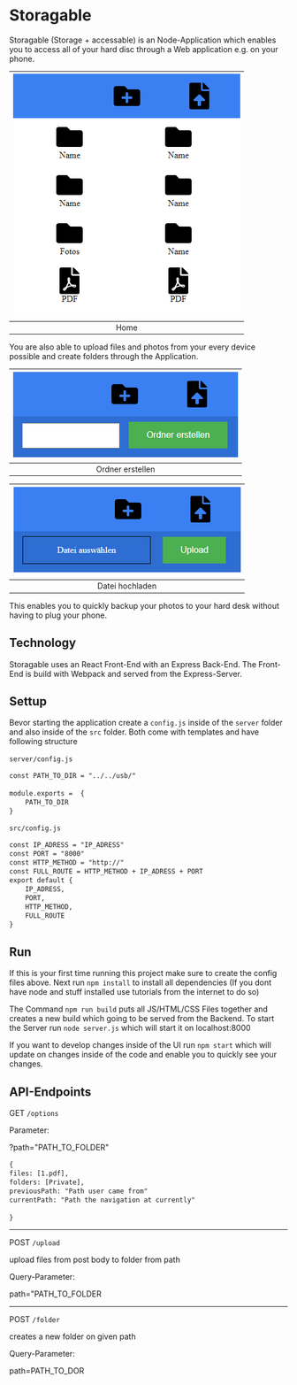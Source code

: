 # Storagable

Storagable (Storage + accessable) is an Node-Application which enables you to access all of your hard disc through a Web application e.g. on your phone.

|![Image Home](static/Images/home.png) |
|:--:|
| Home |


You are also able to upload files and photos from your every device possible and create folders through the Application.

|![Image Home](static/Images/ordner.png) |
|:--:|
| Ordner erstellen |

|![Image Home](static/Images/upload.png) |
|:--:|
| Datei hochladen |

This enables you to quickly backup your photos to your hard desk without having to plug your phone.

## Technology

Storagable uses an React Front-End with an Express Back-End. The Front-End is build with Webpack and served from the Express-Server.

## Settup

Bevor starting the application create a `config.js` inside of the `server` folder and also inside of the `src` folder. Both come with templates and have following structure

`server/config.js`

```
const PATH_TO_DIR = "../../usb/"

module.exports =  {
    PATH_TO_DIR
}
```

`src/config.js`

```
const IP_ADRESS = "IP_ADRESS"
const PORT = "8000"
const HTTP_METHOD = "http://"
const FULL_ROUTE = HTTP_METHOD + IP_ADRESS + PORT
export default {
    IP_ADRESS,
    PORT,
    HTTP_METHOD,
    FULL_ROUTE
}
```

## Run

If this is your first time running this project make sure to create the config files above. Next run `npm install` to install all dependencies (If you dont have node and stuff installed use tutorials from the internet to do so)

The Command `npm run build` puts all JS/HTML/CSS Files together and creates a new build which going to be served from the Backend. To start the Server run `node server.js` which will start it on localhost:8000

If you want to develop changes inside of the UI run `npm start` which will update on changes inside of the code and enable you to quickly see your changes.


## API-Endpoints

GET `/options`

Parameter:

?path="PATH_TO_FOLDER"

```
{
files: [1.pdf],
folders: [Private],
previousPath: "Path user came from"
currentPath: "Path the navigation at currently"

}
```
___

POST `/upload`

upload files from post body to folder from path

Query-Parameter:

path="PATH_TO_FOLDER

___


POST `/folder`

creates a new folder on given path

Query-Parameter:

path=PATH_TO_DOR
